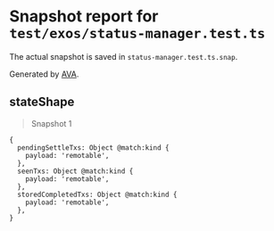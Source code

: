 # Snapshot report for `test/exos/status-manager.test.ts`

The actual snapshot is saved in `status-manager.test.ts.snap`.

Generated by [AVA](https://avajs.dev).

## stateShape

> Snapshot 1

    {
      pendingSettleTxs: Object @match:kind {
        payload: 'remotable',
      },
      seenTxs: Object @match:kind {
        payload: 'remotable',
      },
      storedCompletedTxs: Object @match:kind {
        payload: 'remotable',
      },
    }
